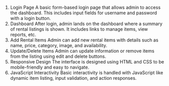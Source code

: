 1. Login Page
A basic form-based login page that allows admin to access the dashboard. This includes input fields for username and password with a login button.
2. Dashboard
After login, admin lands on the dashboard where a summary of rental listings is shown. It includes links to manage items, view reports, etc.
3. Add Rental Items
Admin can add new rental items with details such as name, price, category, image, and availability.
4. Update/Delete Items
Admin can update information or remove items from the listing using edit and delete buttons.
5. Responsive Design
The interface is designed using HTML and CSS to be mobile-friendly and easy to navigate.
6. JavaScript Interactivity
Basic interactivity is handled with JavaScript like dynamic item listing, input validation, and action responses.
